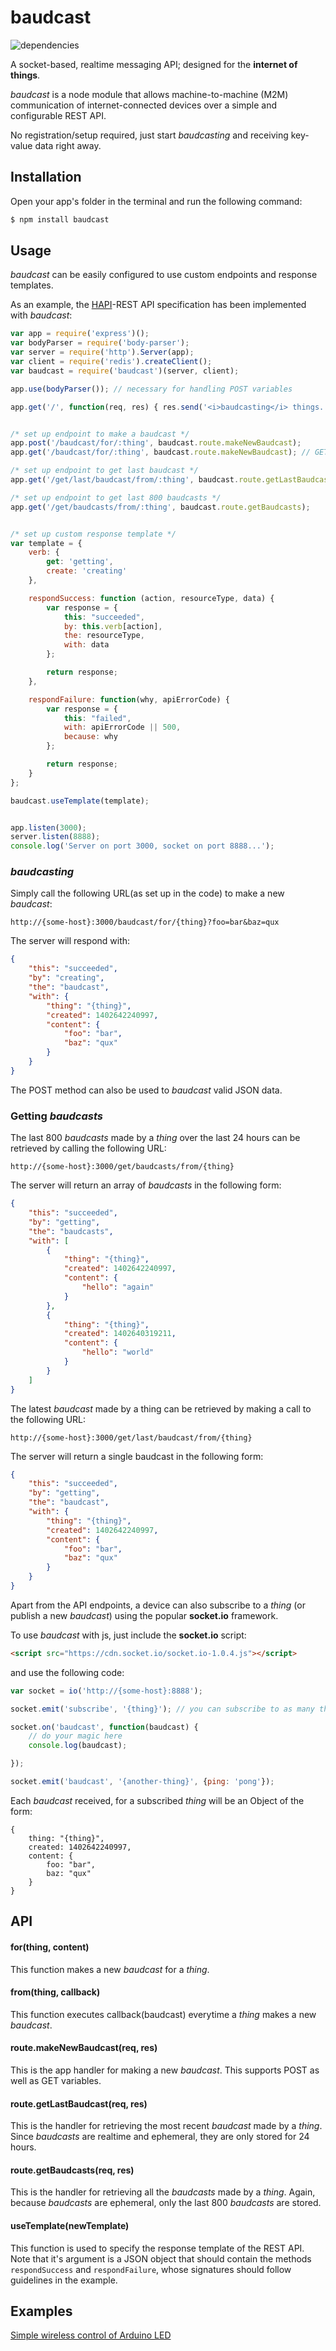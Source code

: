 # baudcast

![dependencies](https://david-dm.org/nilakshdas/baudcast.png)

A socket-based, realtime messaging API; designed for the **internet of things**.

*baudcast* is a node module that allows machine-to-machine (M2M) communication of internet-connected devices over a simple and configurable REST API.

No registration/setup required, just start *baudcasting* and receiving key-value data right away.

## Installation

Open your app's folder in the terminal and run the following command:

```sh
$ npm install baudcast
```

## Usage

*baudcast* can be easily configured to use custom endpoints and response templates.

As an example, the [HAPI](https://github.com/jheising/HAPI)-REST API specification has been implemented with *baudcast*:

```javascript
var app = require('express')();
var bodyParser = require('body-parser');
var server = require('http').Server(app);
var client = require('redis').createClient();
var baudcast = require('baudcast')(server, client);

app.use(bodyParser()); // necessary for handling POST variables

app.get('/', function(req, res) { res.send('<i>baudcasting</i> things...'); });


/* set up endpoint to make a baudcast */
app.post('/baudcast/for/:thing', baudcast.route.makeNewBaudcast);
app.get('/baudcast/for/:thing', baudcast.route.makeNewBaudcast); // GET works too

/* set up endpoint to get last baudcast */
app.get('/get/last/baudcast/from/:thing', baudcast.route.getLastBaudcast);

/* set up endpoint to get last 800 baudcasts */
app.get('/get/baudcasts/from/:thing', baudcast.route.getBaudcasts);


/* set up custom response template */
var template = {
	verb: {
		get: 'getting',
		create: 'creating'
	},

	respondSuccess: function (action, resourceType, data) {
		var response = {
			this: "succeeded",
			by: this.verb[action],
			the: resourceType,
			with: data
		};

		return response;
	},

	respondFailure: function(why, apiErrorCode) {
		var response = {
			this: "failed",
			with: apiErrorCode || 500,
			because: why
		};

		return response;
	}
};

baudcast.useTemplate(template);


app.listen(3000);
server.listen(8888);
console.log('Server on port 3000, socket on port 8888...');
```

### *baudcasting*

Simply call the following URL(as set up in the code) to make a new *baudcast*:

```
http://{some-host}:3000/baudcast/for/{thing}?foo=bar&baz=qux
```

The server will respond with:

```json
{
	"this": "succeeded",
	"by": "creating",
	"the": "baudcast",
	"with": {
		"thing": "{thing}",
		"created": 1402642240997,
		"content": {
			"foo": "bar",
			"baz": "qux"
		}
	}
}
```

The POST method can also be used to *baudcast* valid JSON data.

### Getting *baudcasts*

The last 800 *baudcasts* made by a *thing* over the last 24 hours can be retrieved by calling the following URL:

```
http://{some-host}:3000/get/baudcasts/from/{thing}
```

The server will return an array of *baudcasts* in the following form:

```json
{
	"this": "succeeded",
	"by": "getting",
	"the": "baudcasts",
	"with": [
		{
			"thing": "{thing}",
			"created": 1402642240997,
			"content": {
				"hello": "again"
			}
		},
		{
			"thing": "{thing}",
			"created": 1402640319211,
			"content": {
				"hello": "world"
			}
		}
	]
}
```

The latest *baudcast* made by a thing can be retrieved by making a call to the following URL:

```
http://{some-host}:3000/get/last/baudcast/from/{thing}
```

The server will return a single baudcast in the following form:

```json
{
	"this": "succeeded",
	"by": "getting",
	"the": "baudcast",
	"with": {
		"thing": "{thing}",
		"created": 1402642240997,
		"content": {
			"foo": "bar",
			"baz": "qux"
		}
	}
}
```

Apart from the API endpoints, a device can also subscribe to a *thing* (or publish a new *baudcast*) using the popular **socket.io** framework.

To use *baudcast* with js, just include the **socket.io** script:

```html
<script src="https://cdn.socket.io/socket.io-1.0.4.js"></script>
```

and use the following code:

```javascript
var socket = io('http://{some-host}:8888');

socket.emit('subscribe', '{thing}'); // you can subscribe to as many things you like

socket.on('baudcast', function(baudcast) {
	// do your magic here
	console.log(baudcast);

});

socket.emit('baudcast', '{another-thing}', {ping: 'pong'});
```

Each *baudcast* received, for a subscribed *thing* will be an Object of the form:

```
{
	thing: "{thing}",
	created: 1402642240997,
	content: {
		foo: "bar",
		baz: "qux"
	}
}
```

## API

#### for(thing, content)

This function makes a new *baudcast* for a *thing*.

#### from(thing, callback)

This function executes callback(baudcast) everytime a *thing* makes a new *baudcast*.

#### route.makeNewBaudcast(req, res)

This is the app handler for making a new *baudcast*. This supports POST as well as GET variables.

#### route.getLastBaudcast(req, res)

This is the handler for retrieving the most recent *baudcast* made by a *thing*.
Since *baudcasts* are realtime and ephemeral, they are only stored for 24 hours.

#### route.getBaudcasts(req, res)

This is the handler for retrieving all the *baudcasts* made by a *thing*.
Again, because *baudcasts* are ephemeral, only the last 800 *baudcasts* are stored.

#### useTemplate(newTemplate)

This function is used to specify the response template of the REST API. Note that it's argument is a JSON object that should contain the methods `respondSuccess` and `respondFailure`, whose signatures should follow guidelines in the example.

## Examples

[Simple wireless control of Arduino LED](https://github.com/nilakshdas/baudcast/wiki/Example:-Simple-wireless-control-of-Arduino-LED)